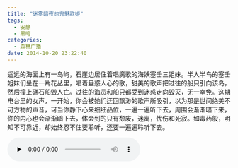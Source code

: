 ```yaml
---
title: "迷雾暗夜的鬼魅歌姬"
tags:
  - 安静
  - 黑暗
categories:
  - 森林广播
date: 2014-10-20 23:22:40
---
```


遥远的海面上有一岛屿，石崖边居住着唱魔歌的海妖塞壬三姐妹。半人半鸟的塞壬姐妹们坐在一片花丛里，唱着盎惑人心的歌，甜美的歌声把过往的船只引向该岛，然后撞上礁石船毁人亡。过往的海员和船只都受到迷惑走向毁灭，无一幸免。这期电台里的女声，一开始，你会被她们迂回飘渺的歌声所吸引，以为那是世间绝美不可方物的声音，可当你静下心来细细品位，一遍一遍听下去，周围会渐渐暗下来，你的内心也会渐渐暗下去，体会到的只有颓废，迷离，忧伤和死寂。如毒药般，明知不可靠近，却始终忍不住要聆听，还要一遍遍聆听下去。   

<audio id="audio" controls="" preload="none">
  <source id="mp3" src="http://www.coletree.com/radio/coletree_radio_088.mp3">
</audio>